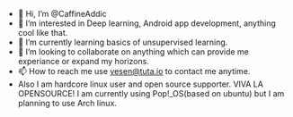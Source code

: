 - 👋 Hi, I’m @CaffineAddic
- 👀 I’m interested in Deep learning, Android app development, anything cool like that. 
- 🌱 I’m currently learning basics of unsupervised learning. 
- 💞️ I’m looking to collaborate on anything which can provide me experiance or expand my horizons.
- 📫 How to reach me use vesen@tuta.io to contact me anytime.
- Also I am hardcore linux user and open source supporter. VIVA LA OPENSOURCE! I am currently using Pop!_OS(based on ubuntu) but I am planning to use Arch linux. 

<!---
CaffineAddic/CaffineAddic is a ✨ special ✨ repository because its `README.md` (this file) appears on your GitHub profile.
You can click the Preview link to take a look at your changes.
--->
